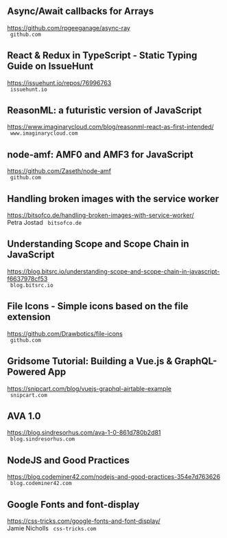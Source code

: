 ## Async/Await callbacks for Arrays  
https://github.com/rpgeeganage/async-ray  
 ` github.com`
  

## React & Redux in TypeScript - Static Typing Guide on IssueHunt  
https://issuehunt.io/repos/76996763  
 ` issuehunt.io`
  

## ReasonML: a futuristic version of JavaScript  
https://www.imaginarycloud.com/blog/reasonml-react-as-first-intended/  
 ` www.imaginarycloud.com`
  

## node-amf: AMF0 and AMF3 for JavaScript  
https://github.com/Zaseth/node-amf  
 ` github.com`
  

## Handling broken images with the service worker  
https://bitsofco.de/handling-broken-images-with-service-worker/  
Petra Jostad ` bitsofco.de`
  

## Understanding Scope and Scope Chain in JavaScript  
https://blog.bitsrc.io/understanding-scope-and-scope-chain-in-javascript-f6637978cf53  
 ` blog.bitsrc.io`
  

## File Icons - Simple icons based on the file extension  
https://github.com/Drawbotics/file-icons  
 ` github.com`
  

## Gridsome Tutorial: Building a Vue.js & GraphQL-Powered App  
https://snipcart.com/blog/vuejs-graphql-airtable-example  
 ` snipcart.com`
  

## AVA 1.0  
https://blog.sindresorhus.com/ava-1-0-861d780b2d81  
 ` blog.sindresorhus.com`
  

## NodeJS and Good Practices  
https://blog.codeminer42.com/nodejs-and-good-practices-354e7d763626  
 ` blog.codeminer42.com`
  

## Google Fonts and font-display  
https://css-tricks.com/google-fonts-and-font-display/  
Jamie Nicholls ` css-tricks.com`
  

